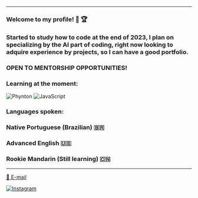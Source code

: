 __________________________________________________________________________________________________________________________________
### Welcome to my profile! 👑 🏆
### Started to study how to code at the end of 2023, I plan on specializing by the AI part of coding, right now looking to adquire experience by projects, so I can have a good portfolio.
### OPEN TO MENTORSHIP OPPORTUNITIES!

### Learning at the moment:

<img alt="Phynton" src="https://img.shields.io/badge/Python-3776AB?style=for-the-badge&logo=python&logoColor=white">
<img alt="JavaScript" src="https://img.shields.io/badge/JavaScript-F7DF1E?style=for-the-badge&logo=javascript&logoColor=black">

### Languages spoken:
### Native Portuguese (Brazilian) 🇧🇷
### Advanced English 🇺🇸
### Rookie Mandarin (Still learning) 🇨🇳
__________________________________________________________________________________________________________________________________
<a href="mailto:youremail@email.com"> :e-mail: E-mail </a>

[![Instagram](https://img.shields.io/badge/Instagram-E4405F?style=for-the-badge&logo=instagram&logoColor=white)](https://www.instagram.com/_murillom777/)
